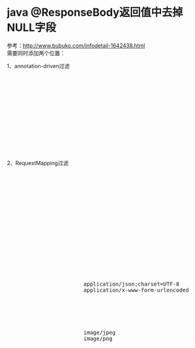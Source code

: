 # java @ResponseBody返回值中去掉NULL字段
参考：http://www.bubuko.com/infodetail-1642438.html<br>
需要同时添加两个位置：

1、annotation-driven过滤
<pre>
<mvc:annotation-driven>
    <mvc:message-converters register-defaults="true">
        <bean class="org.springframework.http.converter.json.MappingJackson2HttpMessageConverter">
            <property name="objectMapper">
                <bean class="com.fasterxml.jackson.databind.ObjectMapper">
                    <property name="serializationInclusion">
                        <util:constant static-field="com.fasterxml.jackson.annotation.JsonInclude.Include.NON_NULL" />
                    </property>
                </bean>
            </property>
        </bean>
    </mvc:message-converters>
</mvc:annotation-driven>
</pre>

2、RequestMapping过滤
<pre>
<bean class="org.springframework.web.servlet.mvc.method.annotation.RequestMappingHandlerAdapter">
    <property name="messageConverters">
        <list>
            <bean class="org.springframework.http.converter.json.MappingJackson2HttpMessageConverter">
                <property name="objectMapper">
                    <bean id="jacksonObjectMapper" class="com.fasterxml.jackson.databind.ObjectMapper">
                        <property name="dateFormat">
                            <bean class="java.text.SimpleDateFormat">
                                <constructor-arg type="java.lang.String" value="yyyy-MM-dd HH:mm:ss" />
                            </bean>
                        </property>
                        <property name="serializationInclusion">
                            <util:constant static-field="com.fasterxml.jackson.annotation.JsonInclude.Include.NON_NULL" />
                        </property>
                    </bean>
                </property>
                <property name="supportedMediaTypes">
                    <list>
                        <value>application/json;charset=UTF-8</value>
                        <value>application/x-www-form-urlencoded</value>
                    </list>
                </property>
            </bean>
            <bean class="org.springframework.http.converter.ByteArrayHttpMessageConverter">
                <property name="supportedMediaTypes">
                    <list>
                        <value>image/jpeg</value>
                        <value>image/png</value>
                    </list>
                </property>
            </bean>
        </list>
    </property>
</bean>
</pre>